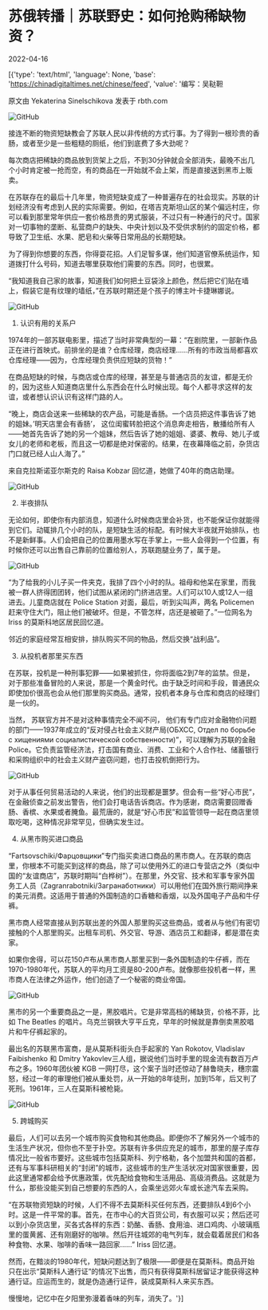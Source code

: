 # 苏俄转播｜苏联野史：如何抢购稀缺物资？

2022-04-16

[{'type': 'text/html', 'language': None, 'base': 'https://chinadigitaltimes.net/chinese/feed', 'value': '编写：吴鞑靼

原文由 Yekaterina Sinelschikova 发表于 rbth.com

![GitHub](https://chinadigitaltimes.net/chinese/files/2022/04/post-679632-625a1e7b93c53.)

接连不断的物资短缺教会了苏联人民以非传统的方式行事。为了得到一根珍贵的香肠，或者至少是一些粗糙的厕纸，他们到底费了多大劲呢？

每次商店把稀缺的商品放到货架上之后，不到30分钟就会全部消失，最晚不出几个小时肯定被一抢而空，有的商品在一开始就不会上架，而是直接送到黑市上贩卖。

在苏联存在的最后十几年里，物资短缺变成了一种普遍存在的社会现实。苏联的计划经济没有考虑到人民的实际需要。例如，在塔吉克斯坦山区的某个偏远村庄，你可以看到那里常年供应一套价格昂贵的男式服装，不过只有一种通行的尺寸。国家对一切事物的垄断、私营商户的缺失、中央计划以及不受供求制约的固定价格，都导致了卫生纸、水果、肥皂和火柴等日常用品的长期短缺。

为了得到你想要的东西，你得耍花招。人们足智多谋，他们知道官僚系统运作，知道拨打什么号码，知道去哪里获取他们需要的东西。同时，也很累。

“我知道我自己家的故事，知道我们如何把土豆袋涂上颜色，然后把它们贴在墙上，假装它是有纹理的墙纸，”在苏联时期还是个孩子的博主叶卡捷琳娜说。

![GitHub](https://chinadigitaltimes.net/chinese/files/2022/04/post-679632-625a1e7b9f824.)

1. 认识有用的关系户

1974年的一部苏联电影里，描述了当时非常典型的一幕：“在剧院里，一部新作品正在进行首映式。前排坐的是谁？仓库经理，商店经理……所有的市政当局都喜欢仓库经理——因为，仓库经理负责供应短缺的货物！”

在商品短缺的时候，与商店或仓库的经理，甚至是与普通店员的友谊，都是无价的，因为这些人知道商店里什么东西会在什么时候出现。每个人都寻求这样的友谊，或者想认识认识有这样门路的人。

“晚上，商店会送来一些稀缺的农产品，可能是香肠。一个店员把这件事告诉了她的姐妹。&#8217;明天店里会有香肠’， 这位闺蜜转脸把这个消息奔走相告，散播给所有人——她首先告诉了她的另一个姐妹，然后告诉了她的姐姐、婆婆、教母、她儿子或女儿的老师和老板，而且这一切都是绝对保密的。结果，在夜幕降临之前，杂货店门口就已经人山人海了。”

来自克拉斯诺亚尔斯克的 Raisa Kobzar 回忆道，她做了40年的商店助理。

![GitHub](https://chinadigitaltimes.net/chinese/files/2022/04/post-679632-625a1e7bad939.)

2. 半夜排队

无论如何，即使你有内部消息，知道什么时候商店里会补货，也不能保证你就能得到它们。动辄排几个小时的队，是短缺生活的标配。有时候大半夜就开始排队，也不是新鲜事。人们会把自己的位置用墨水写在手掌上，一些人会得到一个位置，有时候你还可以出售自己靠前的位置给别人，苏联跑腿业务了，属于是。

![GitHub](https://chinadigitaltimes.net/chinese/files/2022/04/post-679632-625a1e7bb81a3.)

“为了给我的小儿子买一件夹克，我排了四个小时的队。祖母和他呆在家里，而我被一群人挤得团团转，他们试图从紧闭的门挤进店里。人们可以10人或12人一组进去。儿童商店就在 Police Station 对面，最后，听到尖叫声，两名 Policemen  赶来守住大门，阻止他们被破坏。但是，不管怎样，店还是被砸了。”一位网名为 Iriss 的莫斯科地区居民回忆道。

邻近的家庭经常互相安排，排队购买不同的物品，然后交换“战利品”。

3. 从投机者那里买东西

在苏联，投机是一种刑事犯罪——如果被抓住，你将面临2到7年的监禁。但是，对于那些准备冒险的人来说，那是一个黄金时代。由于缺乏时间和手段，普通民众即使加价很高也会从他们那里购买商品。通常，投机者本身与仓库和商店的经理们是一伙的。

当然， 苏联官方并不是对这种事情完全不闻不问， 他们有专门应对金融物价问题的部门——1937年成立的“反对侵占社会主义财产局(ОБХСС, Отдел по борьбе с хищениями социалистической  собственности)”，可以理解为苏联的金融Police。它负责监管经济法，打击国有商业、消费、工业和个人合作社、储蓄银行和采购组织中的社会主义财产盗窃问题，也打击投机倒把行为。

![GitHub](https://chinadigitaltimes.net/chinese/files/2022/04/post-679632-625a1e7bc121a.)

对于从事任何贸易活动的人来说，他们的出现都是噩梦。但会有一些“好心市民”，在金融侦查之前发出警告，他们会打电话告诉商店。作为感谢，商店需要回赠香肠、香槟、水果或者腌鱼。最荒唐的，就是“好心市民”和监管领导一起在商店里领取吃喝，这种情况非常罕见，但确实发生过。

4. 从黑市购买进口商品

“Fartsovschiki/Фарцовщики”专门指买卖进口商品的黑市商人。在苏联的商店里，你根本不可能买到这样的商品，除了可以使用外汇的进口专营店之外（类似中国的“友谊商店”，苏联时期叫“白桦树”）。在那里，外交官、技术和军事专家外国务工人员（Zagranrabotniki/Загранаботники）可以用他们在国外旅行期间挣来的美元消费。这适用于普通的外国制造的口香糖和香烟，以及外国电子产品和牛仔裤。

黑市商人经常直接从到苏联出差的外国人那里购买这些商品，或者从与他们有密切接触的个人那里购买。出租车司机、外交官、导游、酒店员工和翻译，都是潜在卖家。

如果你舍得，可以花150卢布从黑市商人那里买到一条外国制造的牛仔裤，而在1970-1980年代，苏联人的平均月工资是80-200卢布。就像那些投机者一样，黑市商人在法律之外运作，他们创造了一个秘密的商业帝国。

![GitHub](https://chinadigitaltimes.net/chinese/files/2022/04/post-679632-625a1e7bcad6f.)

黑市的另一个重要商品之一是，黑胶唱片。它是非常高档的稀缺货，价格不菲，比如 The Beatles 的唱片。乌克兰钢铁大亨平丘克，早年的时候就是靠倒卖黑胶唱片和牛仔裤起家的。

最出名的苏联黑市富商，是从莫斯科街头白手起家的 Yan Rokotov, Vladislav Faibishenko 和 Dmitry Yakovlev三人组，据说他们当时手里的现金流有数百万卢布之多。1960年团伙被 KGB 一网打尽，这个案子当时还惊动了赫鲁晓夫，穗宗震怒，经过一年的审理他们被从重处罚，从一开始的8年徒刑，加到15年，后又判了死刑。1961年，三人在莫斯科被枪毙。

![GitHub](https://chinadigitaltimes.net/chinese/files/2022/04/post-679632-625a1e7bd6346.)

5. 跨城购买

最后，人们可以去另一个城市购买食物和其他商品。即便你不了解另外一个城市的生活生产状况，但你也不至于扑空。苏联有许多供应充足的城市，那里的屋子库存情况比一般省市要好。这些城市包括莫斯科、列宁格勒，各个加盟共和国的首都，还有与军事科研相关的“封闭”的城市，这些城市的生产生活状况对国家很重要，因此这里通常都会给予优惠政策，优先配给食物和生活用品、高级消费品。这就是为什么，那些没能买到自己想要的东西的人，会乘坐远郊火车或长途汽车去采购。

“在苏联物资短缺的时候，人们不得不去莫斯科买任何东西，还要排队4到6个小时。这是一件平常的事。首先，在市中心的大百货公司，有衣服可以买；然后还可以到小杂货店里，买各式各样的东西：奶酪、香肠、食用油、进口鸡肉、小玻璃瓶里的蛋黄酱、还有刚磨好的咖啡。然后开往城郊的电气列车，就会载着居民们和各种食物、水果、咖啡的香味一路回家……” Iriss 回忆道。

然而，在黯淡的1980年代，短缺问题达到了极限——即便是在莫斯科。商品开始只在出示“莫斯科人通行证”的情况下出售，而只有获得莫斯科居留证才能获得这种通行证。应运而生的，就是伪造通行证件，装成莫斯科人来买东西。

慢慢地，记忆中在夕阳里弥漫着香味的列车，消失了。'}]